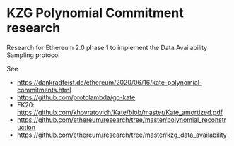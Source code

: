 # KZG Polynomial Commitment research

Research for Ethereum 2.0 phase 1
to implement the Data Availability Sampling protocol

See

- https://dankradfeist.de/ethereum/2020/06/16/kate-polynomial-commitments.html
- https://github.com/protolambda/go-kate
- FK20: https://github.com/khovratovich/Kate/blob/master/Kate_amortized.pdf
- https://github.com/ethereum/research/tree/master/polynomial_reconstruction
- https://github.com/ethereum/research/tree/master/kzg_data_availability
